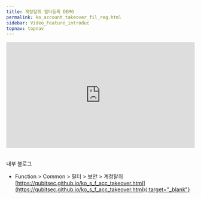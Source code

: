 ```yaml
---
title: 계정탈취 필터등록 DEMO
permalink: ko_account_takeover_fil_reg.html
sidebar: Video_Feature_introduc
topnav: topnav
---
```


<style>.embed-container { position: relative; padding-bottom: 56.25%; height: 0; overflow: hidden; max-width: 100%; } .embed-container iframe, .embed-container object, .embed-container embed { position: absolute; top: 0; left: 0; width: 100%; height: 100%; }</style><div class='embed-container'><iframe src='https://www.youtube.com/embed/x3wz7nJZF8M' frameborder='0' allowfullscreen></iframe></div>

<br />

내부 블로그  

- Function > Common > 필터 > 보안 > 계정탈취
[https://qubitsec.github.io/ko_s_f_acc_takeover.html](https://qubitsec.github.io/ko_s_f_acc_takeover.html){:target="_blank"}